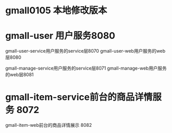 # gmall0105 本地修改版本
# gmall-user 用户服务8080

gmall-user-service用户服务的service层8070
gmall-user-web用户服务的web层8080


gmall-manage-service用户服务的service层8071
gmall-manage-web用户服务的web层8081

# gmall-item-service前台的商品详情服务 8072
gmall-item-web前台的商品详情展示 8082